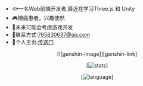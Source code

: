 - 🐟一名Web前端开发者,最近在学习Three.js 和 Unity
- 🎮懒癌患者，兴趣使然
- 🍪未来可能会考虑游戏开发
- 🎵联系方式:765830637@qq.com
- 🏰个人主页:[传送门](https://my-website-one-topaz.vercel.app/)

<div align='center'>
[![genshin-image]][genshin-link]

[![stats]]

[![language]]

</div>

[home]: https://github.com/RealHeart

[header]: https://capsule-render.vercel.app/api?type=Waving&color=timeGradient&height=120&text=真心(RealHeart)&fontSize=45
[moe-counter]: https://count.getloli.com/get/@RealHeart?theme=rule34

[stats]: https://github-readme-stats-kallkago.vercel.app/api?username=KallkaGo&show_icons=true&count_private=true
[language]: https://github-readme-stats-kallkago.vercel.app/api/top-langs/?username=KallkaGo&hide=css,html,scss,less

[genshin-image]: https://genshin-card.himiku.com/rand/203897073.png
[genshin-link]: https://enka.network/u/124435851


